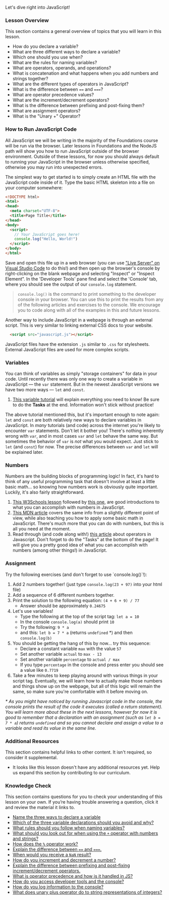 Let's dive right into JavaScript!

### Lesson Overview

This section contains a general overview of topics that you will learn in this lesson.

*   How do you declare a variable?
*   What are three different ways to declare a variable?
*   Which one should you use when?
*   What are the rules for naming variables?
*   What are operators, operands, and operations?
*   What is concatenation and what happens when you add numbers and strings together?
*   What are the different types of operators in JavaScript?
*   What is the difference between `==` and `===`?
*   What are operator precedence values?
*   What are the increment/decrement operators?
*   What is the difference between prefixing and post-fixing them?
*   What are assignment operators?
*   What is the "Unary +" Operator?

### How to Run JavaScript Code

All JavaScript we will be writing in the majority of the Foundations course will be run via the browser. Later lessons in Foundations and the NodeJS path will show you how to run JavaScript outside of the browser environment. Outside of these lessons, for now you should always default to running your JavaScript in the browser unless otherwise specified, otherwise you may run into unexpected errors.

The simplest way to get started is to simply create an HTML file with the JavaScript code inside of it.  Type the basic HTML skeleton into a file on your computer somewhere:

~~~html
<!DOCTYPE html>
<html>
<head>
  <meta charset="UTF-8">
  <title>Page Title</title>
</head>
<body>
  <script>
    // Your JavaScript goes here!
    console.log("Hello, World!")
  </script>
</body>
</html>
~~~

Save and open this file up in a web browser (you can use ["Live Server" on Visual Studio Code](https://marketplace.visualstudio.com/items?itemName=ritwickdey.LiveServer) to do this!) and then <span id="access-devTools-console">open up the browser's console by right-clicking on the blank webpage and selecting "Inspect" or "Inspect Element".  In the 'Developer Tools' pane find and select the 'Console' tab</span>, where you should see the output of our `console.log` statement.


> <span id="console-log">`console.log()` is the command to print something to the developer console in your browser. You can use this to print the results from any of the following articles and exercises to the console.</span> We encourage you to code along with all of the examples in this and future lessons.

Another way to include JavaScript in a webpage is through an external script. This is very similar to linking external CSS docs to your website. 

~~~html
  <script src="javascript.js"></script>
~~~

JavaScript files have the extension `.js` similar to `.css` for stylesheets. External JavaScript files are used for more complex scripts.

### Variables

You can think of variables as simply "storage containers" for data in your code. <span id="variable-declaration">Until recently there was only one way to create a variable in JavaScript &mdash; the `var` statement. But in the newest JavaScript versions we have two more ways &mdash; `let` and `const`.</span>

1.  [This variable tutorial](http://javascript.info/variables) will explain everything you need to know! Be sure to do the __Tasks__ at the end. Information won't stick without practice!

The above tutorial mentioned this, but it's important enough to note again: `let` and `const` are both relatively new ways to declare variables in JavaScript. <span id="avoid-var">In _many_ tutorials (and code) across the internet you're likely to encounter `var` statements. Don't let it bother you! There's nothing inherently wrong with `var`, and in most cases `var` and `let` behave the same way. But sometimes the behavior of `var` is _not_ what you would expect. Just stick to `let` (and `const`) for now.</span> The precise differences between `var` and `let` will be explained later.

### Numbers

Numbers are the building blocks of programming logic!  In fact, it's hard to think of any useful programming task that doesn't involve at least a little basic math... so knowing how numbers work is obviously quite important.  Luckily, it's also fairly straightforward.

1.  [This W3Schools lesson](https://www.w3schools.com/js/js_arithmetic.asp) followed by [this one](https://www.w3schools.com/js/js_numbers.asp), are good introductions to what you can accomplish with numbers in JavaScript.
2.  [This MDN article](https://developer.mozilla.org/en-US/docs/Learn/JavaScript/First_steps/Math) covers the same info from a slightly different point of view, while also teaching you how to apply some basic math in JavaScript. There's much more that you can do with numbers, but this is all you need at the moment.
3.  Read through \(and code along with!\) [this article](http://javascript.info/operators) about operators in Javascript.  Don't forget to do the "Tasks" at the bottom of the page!  It will give you a pretty good idea of what you can accomplish with numbers (among other things!) in JavaScript.

### Assignment

<div class="lesson-content__panel" markdown="1">
Try the following exercises (and don't forget to use `console.log()`!):

1.  Add 2 numbers together! (just type  `console.log(23 + 97)`   into your html file)
2.  Add a sequence of 6 different numbers together.
3.  Print the solution to the following equation: `(4 + 6 + 9) / 77`
    *   Answer should be approximately `0.24675`
4.  Let's use variables!
    *   Type the following at the top of the script tag: `let a = 10`
    *   In the console `console.log(a)` should print `10`
    *   Try the following: `9 * a`
    *   and this: `let b = 7 * a` (returns `undefined` \*) and then `console.log(b)`
5.  You should be getting the hang of this by now... try this sequence:
    *   Declare a constant variable `max` with the value `57`
    *   Set another variable `actual` to `max - 13`
    *   Set another variable `percentage` to `actual / max`
    *   If you type `percentage` in the console and press enter you should see a value like `0.7719`
6.  Take a few minutes to keep playing around with various things in your script tag.  Eventually, we will learn how to actually make those numbers and things show up on the webpage, but all of this logic will remain the same, so make sure you're comfortable with it before moving on.

_* As you might have noticed by running Javascript code in the console, the console prints the result of the code it executes (called a return statement). You will learn more about these in the next lessons, however for now it is good to remember that a declaration with an assignment (such as `let b = 7 * a`) returns `undefined` and so you cannot declare and assign a value to a variable and read its value in the same line._
</div>

### Additional Resources

This section contains helpful links to other content. It isn't required, so consider it supplemental.

*   It looks like this lesson doesn't have any additional resources yet. Help us expand this section by contributing to our curriculum.

### Knowledge Check

This section contains questions for you to check your understanding of this lesson on your own. If you’re having trouble answering a question, click it and review the material it links to.

*   <a class="knowledge-check-link" href="#variable-declaration">Name the three ways to declare a variable</a>
*   <a class="knowledge-check-link" href="#avoid-var">Which of the three variable declarations should you avoid and why?</a>
*   <a class="knowledge-check-link" href="https://javascript.info/variables#variable-naming">What rules should you follow when naming variables?</a>
*   <a class="knowledge-check-link" href="https://javascript.info/operators#string-concatenation-with-binary">What should you look out for when using the `+` operator with numbers and strings?</a>
*   <a class="knowledge-check-link" href="https://javascript.info/operators#remainder">How does the `%` operator work?</a>
*   <a class="knowledge-check-link" href="https://www.w3schools.com/js/js_numbers.asp">Explain the difference between `==` and `===`.</a>
*   <a class="knowledge-check-link" href="https://www.w3schools.com/js/js_numbers.asp">When would you receive a `NaN` result?</a>
*   <a class="knowledge-check-link" href="https://javascript.info/operators#increment-decrement">How do you increment and decrement a number?</a>
*   <a class="knowledge-check-link" href="https://javascript.info/operators#increment-decrement">Explain the difference between prefixing and post-fixing increment/decrement operators.</a>
*   <a class="knowledge-check-link" href="https://javascript.info/operators#operator-precedence">What is operator precedence and how is it handled in JS?</a>
*   <a class="knowledge-check-link" href="#access-devTools-console">How do you access developer tools and the console?</a>
*   <a class="knowledge-check-link" href="#console-log">How do you log information to the console?</a>
*   <a class="knowledge-check-link" href="https://javascript.info/operators#numeric-conversion-unary">What does unary plus operator do to string representations of integers?</a>

